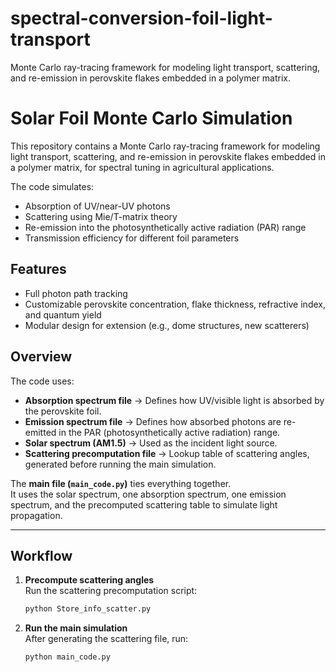 # spectral-conversion-foil-light-transport
Monte Carlo ray-tracing framework for modeling light transport, scattering, and re-emission in perovskite flakes embedded in a polymer matrix.

# Solar Foil Monte Carlo Simulation

This repository contains a Monte Carlo ray-tracing framework for modeling light transport, scattering, and re-emission in perovskite flakes embedded in a polymer matrix, for spectral tuning in agricultural applications.  

The code simulates:
- Absorption of UV/near-UV photons
- Scattering using Mie/T-matrix theory
- Re-emission into the photosynthetically active radiation (PAR) range
- Transmission efficiency for different foil parameters

## Features
- Full photon path tracking
- Customizable perovskite concentration, flake thickness, refractive index, and quantum yield
- Modular design for extension (e.g., dome structures, new scatterers)

## Overview

The code uses:
- **Absorption spectrum file** → Defines how UV/visible light is absorbed by the perovskite foil.  
- **Emission spectrum file** → Defines how absorbed photons are re-emitted in the PAR (photosynthetically active radiation) range.  
- **Solar spectrum (AM1.5)** → Used as the incident light source.  
- **Scattering precomputation file** → Lookup table of scattering angles, generated before running the main simulation.  

The **main file (`main_code.py`)** ties everything together.  
It uses the solar spectrum, one absorption spectrum, one emission spectrum, and the precomputed scattering table to simulate light propagation.

---

## Workflow

1. **Precompute scattering angles**  
   Run the scattering precomputation script:  
   ```bash
   python Store_info_scatter.py

2. **Run the main simulation**  
   After generating the scattering file, run:  
   ```bash
   python main_code.py
